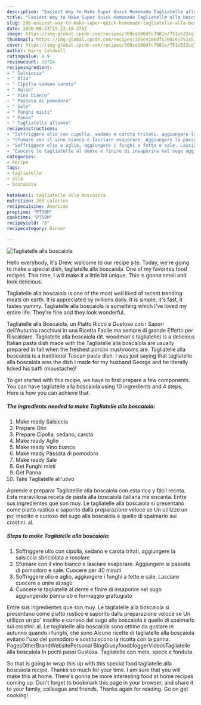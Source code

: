 ```yaml
---
description: "Easiest Way to Make Super Quick Homemade Tagliatelle alla boscaiola"
title: "Easiest Way to Make Super Quick Homemade Tagliatelle alla boscaiola"
slug: 286-easiest-way-to-make-super-quick-homemade-tagliatelle-alla-boscaiola
date: 2020-08-23T15:22:18.375Z
image: https://img-global.cpcdn.com/recipes/369ce186dfc7081e/751x532cq70/tagliatelle-alla-boscaiola-recipe-main-photo.jpg
thumbnail: https://img-global.cpcdn.com/recipes/369ce186dfc7081e/751x532cq70/tagliatelle-alla-boscaiola-recipe-main-photo.jpg
cover: https://img-global.cpcdn.com/recipes/369ce186dfc7081e/751x532cq70/tagliatelle-alla-boscaiola-recipe-main-photo.jpg
author: Harry Caldwell
ratingvalue: 4.9
reviewcount: 18724
recipeingredient:
- " Salsiccia"
- " Olio"
- " Cipolla sedano carota"
- " Aglio"
- " Vino bianco"
- " Passata di pomodoro"
- " Sale"
- " Funghi misti"
- " Panna"
- " Tagliatelle alluovo"
recipeinstructions:
- "Soffriggere olio con cipolla, sedano e carota tritati, aggiungere la salsiccia sbriciolata e rosolare"
- "Sfumare con il vino bianco e lasciare evaporare. Aggiungere la passata di pomodoro e sale. Cuocere per 40 minuti"
- "Soffriggere olio e aglio, aggiungere i funghi a fette e sale. Lasciare cuocere e unire al ragù"
- "Cuocere le tagliatelle al dente e finire di insaporire nel sugo aggiungendo panna qb e formaggio grattugiato"
categories:
- Recipe
tags:
- tagliatelle
- alla
- boscaiola

katakunci: tagliatelle alla boscaiola 
nutrition: 289 calories
recipecuisine: American
preptime: "PT30M"
cooktime: "PT50M"
recipeyield: "3"
recipecategory: Dinner

---
```



![Tagliatelle alla boscaiola](https://img-global.cpcdn.com/recipes/369ce186dfc7081e/751x532cq70/tagliatelle-alla-boscaiola-recipe-main-photo.jpg)

Hello everybody, it's Drew, welcome to our recipe site. Today, we're going to make a special dish, tagliatelle alla boscaiola. One of my favorites food recipes. This time, I will make it a little bit unique. This is gonna smell and look delicious.

Tagliatelle alla boscaiola is one of the most well liked of recent trending meals on earth. It is appreciated by millions daily. It is simple, it's fast, it tastes yummy. Tagliatelle alla boscaiola is something which I've loved my entire life. They're fine and they look wonderful.

Tagliatelle alla Boscaiola, un Piatto Ricco e Gustoso con i Sapori dell&#39;Autunno racchiusi in una Ricetta Facile ma sempre di grande Effetto per Riscaldare. Tagliatelle alla boscaiola (lit. woodman&#39;s tagliatelle) is a delicious Italian pasta dish made with the Tagliatelle alla boscaiola are usually prepared in fall when the freshest porcini mushrooms are. Tagliatelle alla boscaiola is a traditional Tuscan pasta dish. I was just saying that tagliatelle alla boscaiola was the dish I made for my husband George and he literally licked his baffi (moustache)!


To get started with this recipe, we have to first prepare a few components. You can have tagliatelle alla boscaiola using 10 ingredients and 4 steps. Here is how you can achieve that.

<!--inarticleads1-->

##### The ingredients needed to make Tagliatelle alla boscaiola:

1. Make ready  Salsiccia
1. Prepare  Olio
1. Prepare  Cipolla, sedano, carota
1. Make ready  Aglio
1. Make ready  Vino bianco
1. Make ready  Passata di pomodoro
1. Make ready  Sale
1. Get  Funghi misti
1. Get  Panna
1. Take  Tagliatelle all&#39;uovo


Aprende a preparar Tagliatellle alla boscaiola con esta rica y fácil receta. Esta maravillosa receta de pasta alla boscaiola italiana me encanta. Entre sus ingredientes que son muy. Le tagliatelle alla boscaiola si presentano come piatto rustico e saporito dalla preparazione veloce se Un utilizzo un po&#39; insolito e curioso del sugo alla boscaiola è quello di spalmarlo sui crostini: al. 

<!--inarticleads2-->

##### Steps to make Tagliatelle alla boscaiola:

1. Soffriggere olio con cipolla, sedano e carota tritati, aggiungere la salsiccia sbriciolata e rosolare
1. Sfumare con il vino bianco e lasciare evaporare. Aggiungere la passata di pomodoro e sale. Cuocere per 40 minuti
1. Soffriggere olio e aglio, aggiungere i funghi a fette e sale. Lasciare cuocere e unire al ragù
1. Cuocere le tagliatelle al dente e finire di insaporire nel sugo aggiungendo panna qb e formaggio grattugiato


Entre sus ingredientes que son muy. Le tagliatelle alla boscaiola si presentano come piatto rustico e saporito dalla preparazione veloce se Un utilizzo un po&#39; insolito e curioso del sugo alla boscaiola è quello di spalmarlo sui crostini: al. Le tagliatelle alla boscaiola sono ottime da gustare in autunno quando i funghi, che sono Alcune ricette di tagliatelle alla boscaiola evitano l&#39;uso del pomodoro e sostituiscono la ricotta con la panna. PagesOtherBrandWebsitePersonal BlogGiusyfoodbloggerVideosTagliatelle alla boscaiola In pochi passi Gustosa. Tagliatelle con mele, speck e fonduta. 

So that is going to wrap this up with this special food tagliatelle alla boscaiola recipe. Thanks so much for your time. I am sure that you will make this at home. There's gonna be more interesting food at home recipes coming up. Don't forget to bookmark this page in your browser, and share it to your family, colleague and friends. Thanks again for reading. Go on get cooking!
